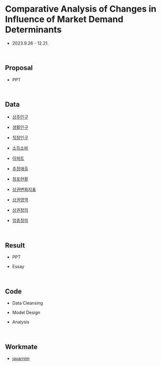 # Comparative Analysis of Changes in Influence of Market Demand Determinants

- 2023.9.26 - 12.21.

</br>

## Proposal

- PPT

</br>

## Data

- [상주인구](https://data.seoul.go.kr/dataList/OA-15584/S/1/datasetView.do)

- [생활인구](https://data.seoul.go.kr/dataList/OA-15568/S/1/datasetView.do)

- [직장인구](https://data.seoul.go.kr/dataList/OA-15569/S/1/datasetView.do)

- [소득소비](https://data.seoul.go.kr/dataList/OA-21278/S/1/datasetView.do)

- [아파트](https://data.seoul.go.kr/dataList/OA-15566/S/1/datasetView.do)

- [추정매출](https://data.seoul.go.kr/dataList/OA-15572/S/1/datasetView.do#)

- [점포현황](https://data.seoul.go.kr/dataList/OA-15577/S/1/datasetView.do)

- [상권변화지표](https://data.seoul.go.kr/dataList/OA-15576/S/1/datasetView.do)

- [상권영역](https://data.seoul.go.kr/dataList/OA-15560/S/1/datasetView.do)

- [상권정의](https://golmok.seoul.go.kr/introduce.do)

- [업종정의](https://golmok.seoul.go.kr/introduce.do)

</br>

## Result

- PPT

- Essay

</br>

## Code

- Data Cleansing

- Model Design

- Analysis

</br>

## Workmate

- [jayarnim](https://github.com/jayarnim)